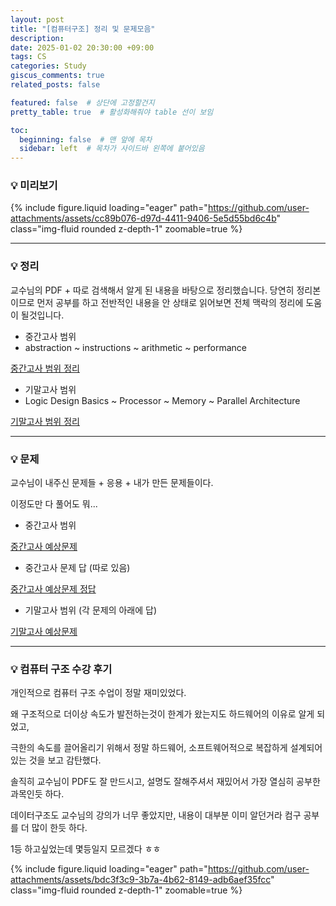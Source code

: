 ```yaml
---
layout: post
title: "[컴퓨터구조] 정리 및 문제모음"
description:
date: 2025-01-02 20:30:00 +09:00
tags: CS
categories: Study
giscus_comments: true
related_posts: false

featured: false  # 상단에 고정할건지
pretty_table: true  # 활성화해줘야 table 선이 보임

toc:
  beginning: false  # 맨 앞에 목차
  sidebar: left  # 목차가 사이드바 왼쪽에 붙어있음
---
```


### 💡 미리보기
{% include figure.liquid loading="eager" path="https://github.com/user-attachments/assets/cc89b076-d97d-4411-9406-5e5d55bd6c4b" class="img-fluid rounded z-depth-1" zoomable=true %} 

---

### 💡 정리

교수님의 PDF + 따로 검색해서 알게 된 내용을 바탕으로 정리했습니다.
당연히 정리본이므로 먼저 공부를 하고 전반적인 내용을 안 상태로 읽어보면 전체 맥락의 정리에 도움이 될것입니다.

- 중간고사 범위
- abstraction ~ instructions ~ arithmetic ~ performance

<a href="{{ '/files/2025-01-01-computer_architecture/CA_mid.pdf' | relative_url }}"> 중간고사 범위 정리 </a>

- 기말고사 범위
- Logic Design Basics ~ Processor ~ Memory ~ Parallel Architecture

<a href="{{ '/files/2025-01-01-computer_architecture/CA_final.pdf' | relative_url }}"> 기말고사 범위 정리 </a>

---

### 💡 문제

교수님이 내주신 문제들 + 응용 + 내가 만든 문제들이다.

이정도만 다 풀어도 뭐...

- 중간고사 범위

<a href="{{ '/files/2025-01-01-computer_architecture/CA_mid_prob.pdf' | relative_url }}"> 중간고사 예상문제 </a>

- 중간고사 문제 답 (따로 있음)

<a href="{{ '/files/2025-01-01-computer_architecture/CA_mid_ans.pdf' | relative_url }}"> 중간고사 예상문제 정답 </a>


- 기말고사 범위 (각 문제의 아래에 답)

<a href="{{ '/files/2025-01-01-computer_architecture/CA_final_prob.pdf' | relative_url }}"> 기말고사 예상문제 </a>



---

### 💡 컴퓨터 구조 수강 후기 

개인적으로 컴퓨터 구조 수업이 정말 재미있었다.

왜 구조적으로 더이상 속도가 발전하는것이 한계가 왔는지도 하드웨어의 이유로 알게 되었고,

극한의 속도를 끌어올리기 위해서 정말 하드웨어, 소프트웨어적으로 복잡하게 설계되어있는 것을 보고 감탄했다.

솔직히 교수님이 PDF도 잘 만드시고, 설명도 잘해주셔서 재밌어서 가장 열심히 공부한 과목인듯 하다.

데이터구조도 교수님의 강의가 너무 좋았지만, 내용이 대부분 이미 알던거라 컴구 공부를 더 많이 한듯 하다.

1등 하고싶었는데 몇등일지 모르겠다 ㅎㅎ

{% include figure.liquid loading="eager" path="https://github.com/user-attachments/assets/bdc3f3c9-3b7a-4b62-8149-adb6aef35fcc" class="img-fluid rounded z-depth-1" zoomable=true %}
